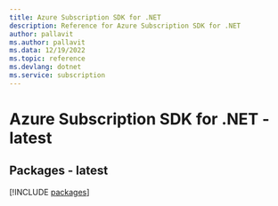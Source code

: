 ```yaml
---
title: Azure Subscription SDK for .NET
description: Reference for Azure Subscription SDK for .NET
author: pallavit
ms.author: pallavit
ms.data: 12/19/2022
ms.topic: reference
ms.devlang: dotnet
ms.service: subscription
---
```

# Azure Subscription SDK for .NET - latest
## Packages - latest
[!INCLUDE [packages](subscription-index.md)]